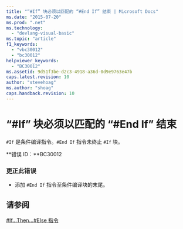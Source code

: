 ```yaml
---
title: "“#If” 块必须以匹配的 “#End If” 结束 | Microsoft Docs"
ms.date: "2015-07-20"
ms.prod: ".net"
ms.technology: 
  - "devlang-visual-basic"
ms.topic: "article"
f1_keywords: 
  - "vbc30012"
  - "bc30012"
helpviewer_keywords: 
  - "BC30012"
ms.assetid: 9d51f3be-d2c3-4918-a36d-0d9e9763e47b
caps.latest.revision: 10
author: "stevehoag"
ms.author: "shoag"
caps.handback.revision: 10
---
```

# “#If” 块必须以匹配的 “#End If” 结束
`#If` 是条件编译指令。`#End If` 指令未终止 `#If` 块。  
  
 **错误 ID：**BC30012  
  
### 更正此错误  
  
-   添加 `#End If` 指令至条件编译块的末尾。  
  
## 请参阅  
 [\#If...Then...\#Else 指令](../../visual-basic/language-reference/directives/if-then-else-directives.md)